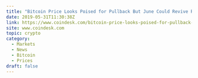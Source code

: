 ```yaml
---
title: "Bitcoin Price Looks Poised for Pullback But June Could Revive Rally"
date: 2019-05-31T11:30:38Z
link: https://www.coindesk.com/bitcoin-price-looks-poised-for-pullback-but-june-could-revive-rally?utm_medium=RSS&utm_source=hune
site: www.coindesk.com
topic: crypto
category:
  - Markets
  - News
  - Bitcoin
  - Prices
draft: false
---
```

